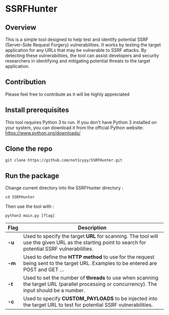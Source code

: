 # SSRFHunter

## Overview

This is a simple tool designed to help test and identify potential SSRF (Server-Side Request Forgery) vulnerabilities. It works by testing the target application for any URLs that may be vulnerable to SSRF attacks. By detecting these vulnerabilities, the tool can assist developers and security researchers in identifying and mitigating potential threats to the target application.


## Contribution
Please feel free to contribute as it will be highly appreciated

## Install prerequisites

This tool requires Python 3 to run. If you don't have Python 3 installed on your system, you can download it from the official Python website:  https://www.python.org/downloads/
 
## Clone the repo
    git clone https://github.com/not1cyyy/SSRFHunter.git

## Run the package
Change current directory into the SSRFHunter directory : 

    cd SSRFHunter

Then use the tool with :

    python3 main.py [flag]


| **Flag** | Description|
| -------------------------------------- | ---------------------------------------------- |
| **-u**  | Used to specify the target **URL** for scanning. The tool will use the given URL as the starting point to search for potential SSRF vulnerabilities. |
| **-m**  | Used to define the **HTTP method** to use for the request being sent to the target URL. Examples to be entered are POST and GET ...  |
| **-t**  | Used to set the number of **threads** to use when scanning the target URL (parallel processing or concurrency). The input should be a number.  |
| **-c**  | Used to specify **CUSTOM_PAYLOADS** to be injected into the target URL to test for potential SSRF vulnerabilities.  |


